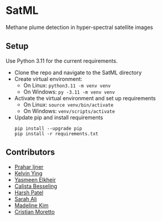 # SatML
Methane plume detection in hyper-spectral satellite images

## Setup
Use Python 3.11 for the current requirements.
- Clone the repo and navigate to the SatML directory
- Create virtual environment:
  - On Linux: `python3.11 -m venv venv`
  - On Windows: `py -3.11 -m venv venv`
- Activate the virtual environment and set up requirements
  - On Linux: `source venv/bin/activate`
  - On Windows: `venv/scripts/activate`
- Update pip and install requirements
  ```
  pip install --upgrade pip
  pip install -r requirements.txt
  ```

## Contributors
- [Prahar Ijner](https://github.com/pijner)
- [Kelvin Ying](https://github.com/KelvYing)
- [Yasmeen Elkheir](https://github.com/yasmeene)
- [Calista Besseling](https://github.com/CalistaBesseling)
- [Harsh Patel](https://github.com/hpatel0816)
- [Sarah Ali](https://github.com/sarahmakki12)
- [Madeline Kim](https://github.com/madelineekim)
- [Cristian Moretto](https://github.com/criscreates)
